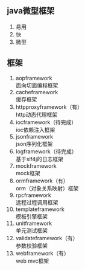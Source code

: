 ## java微型框架
1. 易用
2. 快
3. 微型
## 框架
1. aopframework  
面向切面编程框架
2. cacheframework  
缓存框架
3. httpproxyframework（有）  
http动态代理框架
4. iocframework（待完成）  
ioc依赖注入框架
5. jsonframework  
json序列化框架
6. logframework（待完成）  
基于slf4j的日志框架
7. mockframework  
mock框架
8. ormframework（有）  
orm（对象关系映射）框架
9. rpcframework  
远程过程调用框架
10. templateframework  
模板引擎框架
11. unitframework  
单元测试框架
12. validateframework（有）  
参数校验框架
13. webframework（有）  
web mvc框架
